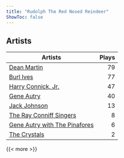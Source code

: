 ```yaml
---
title: "Rudolph The Red Nosed Reindeer"
ShowToc: false
---
```


## Artists
Artists | Plays 
----- | -----: 
[Dean Martin](/artists/dean-martin-6555) | 79
[Burl Ives](/artists/burl-ives-1117) | 77
[Harry Connick, Jr.](/artists/harry-connick-jr-41411) | 47
[Gene Autry](/artists/gene-autry-1800) | 40
[Jack Johnson](/artists/jack-johnson-6951) | 13
[The Ray Conniff Singers](/artists/the-ray-conniff-singers-104851) | 8
[Gene Autry with The Pinafores](/artists/gene-autry-with-the-pinafores-204996) | 6
[The Crystals](/artists/the-crystals-988) | 2

{{< more >}}